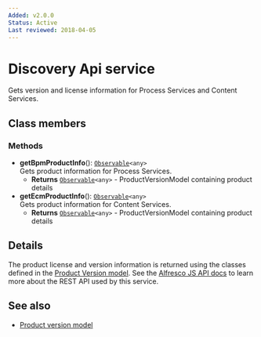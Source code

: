 ```yaml
---
Added: v2.0.0
Status: Active
Last reviewed: 2018-04-05
---
```


# Discovery Api service

Gets version and license information for Process Services and Content Services.

## Class members

### Methods

-   **getBpmProductInfo**(): [`Observable`](http://reactivex.io/documentation/observable.html)`<any>`<br/>
    Gets product information for Process Services.
    -   **Returns** [`Observable`](http://reactivex.io/documentation/observable.html)`<any>` - ProductVersionModel containing product details
-   **getEcmProductInfo**(): [`Observable`](http://reactivex.io/documentation/observable.html)`<any>`<br/>
    Gets product information for Content Services.
    -   **Returns** [`Observable`](http://reactivex.io/documentation/observable.html)`<any>` - ProductVersionModel containing product details

## Details

The product license and version information is returned using the
classes defined in the [Product Version model](product-version.model.md).
See the
[Alfresco JS API docs](https://github.com/Alfresco/alfresco-js-api/tree/master/src/alfresco-discovery-rest-api)
to learn more about the REST API used by this service.

## See also

-   [Product version model](product-version.model.md)
